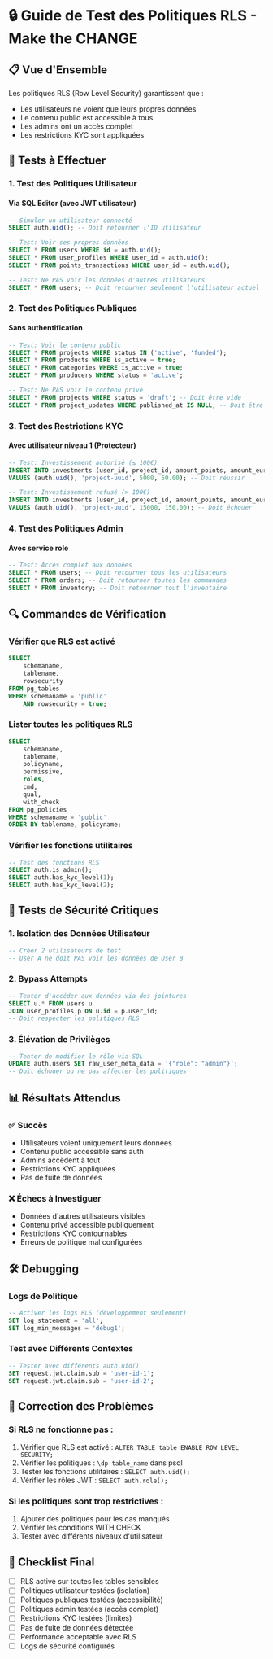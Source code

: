 # 🔒 Guide de Test des Politiques RLS - Make the CHANGE

## 📋 Vue d'Ensemble

Les politiques RLS (Row Level Security) garantissent que :
- Les utilisateurs ne voient que leurs propres données
- Le contenu public est accessible à tous
- Les admins ont un accès complet
- Les restrictions KYC sont appliquées

## 🧪 Tests à Effectuer

### 1. **Test des Politiques Utilisateur**

#### Via SQL Editor (avec JWT utilisateur)
```sql
-- Simuler un utilisateur connecté
SELECT auth.uid(); -- Doit retourner l'ID utilisateur

-- Test: Voir ses propres données
SELECT * FROM users WHERE id = auth.uid();
SELECT * FROM user_profiles WHERE user_id = auth.uid();
SELECT * FROM points_transactions WHERE user_id = auth.uid();

-- Test: Ne PAS voir les données d'autres utilisateurs
SELECT * FROM users; -- Doit retourner seulement l'utilisateur actuel
```

### 2. **Test des Politiques Publiques**

#### Sans authentification
```sql
-- Test: Voir le contenu public
SELECT * FROM projects WHERE status IN ('active', 'funded');
SELECT * FROM products WHERE is_active = true;
SELECT * FROM categories WHERE is_active = true;
SELECT * FROM producers WHERE status = 'active';

-- Test: Ne PAS voir le contenu privé
SELECT * FROM projects WHERE status = 'draft'; -- Doit être vide
SELECT * FROM project_updates WHERE published_at IS NULL; -- Doit être vide
```

### 3. **Test des Restrictions KYC**

#### Avec utilisateur niveau 1 (Protecteur)
```sql
-- Test: Investissement autorisé (≤ 100€)
INSERT INTO investments (user_id, project_id, amount_points, amount_eur_equivalent)
VALUES (auth.uid(), 'project-uuid', 5000, 50.00); -- Doit réussir

-- Test: Investissement refusé (> 100€)
INSERT INTO investments (user_id, project_id, amount_points, amount_eur_equivalent)
VALUES (auth.uid(), 'project-uuid', 15000, 150.00); -- Doit échouer
```

### 4. **Test des Politiques Admin**

#### Avec service role
```sql
-- Test: Accès complet aux données
SELECT * FROM users; -- Doit retourner tous les utilisateurs
SELECT * FROM orders; -- Doit retourner toutes les commandes
SELECT * FROM inventory; -- Doit retourner tout l'inventaire
```

## 🔍 Commandes de Vérification

### Vérifier que RLS est activé
```sql
SELECT 
    schemaname, 
    tablename, 
    rowsecurity 
FROM pg_tables 
WHERE schemaname = 'public' 
    AND rowsecurity = true;
```

### Lister toutes les politiques RLS
```sql
SELECT 
    schemaname,
    tablename, 
    policyname,
    permissive,
    roles,
    cmd,
    qual,
    with_check
FROM pg_policies 
WHERE schemaname = 'public'
ORDER BY tablename, policyname;
```

### Vérifier les fonctions utilitaires
```sql
-- Test des fonctions RLS
SELECT auth.is_admin();
SELECT auth.has_kyc_level(1);
SELECT auth.has_kyc_level(2);
```

## 🚨 Tests de Sécurité Critiques

### 1. **Isolation des Données Utilisateur**
```sql
-- Créer 2 utilisateurs de test
-- User A ne doit PAS voir les données de User B
```

### 2. **Bypass Attempts**
```sql
-- Tenter d'accéder aux données via des jointures
SELECT u.* FROM users u 
JOIN user_profiles p ON u.id = p.user_id;
-- Doit respecter les politiques RLS
```

### 3. **Élévation de Privilèges**
```sql
-- Tenter de modifier le rôle via SQL
UPDATE auth.users SET raw_user_meta_data = '{"role": "admin"}';
-- Doit échouer ou ne pas affecter les politiques
```

## 📊 Résultats Attendus

### ✅ **Succès**
- Utilisateurs voient uniquement leurs données
- Contenu public accessible sans auth
- Admins accèdent à tout
- Restrictions KYC appliquées
- Pas de fuite de données

### ❌ **Échecs à Investiguer**
- Données d'autres utilisateurs visibles
- Contenu privé accessible publiquement
- Restrictions KYC contournables
- Erreurs de politique mal configurées

## 🛠️ Debugging

### Logs de Politique
```sql
-- Activer les logs RLS (développement seulement)
SET log_statement = 'all';
SET log_min_messages = 'debug1';
```

### Test avec Différents Contextes
```sql
-- Tester avec différents auth.uid()
SET request.jwt.claim.sub = 'user-id-1';
SET request.jwt.claim.sub = 'user-id-2';
```

## 🔧 Correction des Problèmes

### Si RLS ne fonctionne pas :
1. Vérifier que RLS est activé : `ALTER TABLE table ENABLE ROW LEVEL SECURITY;`
2. Vérifier les politiques : `\dp table_name` dans psql
3. Tester les fonctions utilitaires : `SELECT auth.uid();`
4. Vérifier les rôles JWT : `SELECT auth.role();`

### Si les politiques sont trop restrictives :
1. Ajouter des politiques pour les cas manqués
2. Vérifier les conditions WITH CHECK
3. Tester avec différents niveaux d'utilisateur

## 🎯 Checklist Final

- [ ] RLS activé sur toutes les tables sensibles
- [ ] Politiques utilisateur testées (isolation)
- [ ] Politiques publiques testées (accessibilité)
- [ ] Politiques admin testées (accès complet)
- [ ] Restrictions KYC testées (limites)
- [ ] Pas de fuite de données détectée
- [ ] Performance acceptable avec RLS
- [ ] Logs de sécurité configurés
